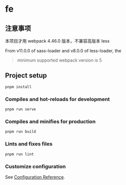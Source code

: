 # fe

## 注意事项

本项目才用 webpack 4.46.0 版本，不兼容高版本 less

From v11.0.0 of sass-loader and v8.0.0 of less-loader, the

> minimum supported webpack version is 5

## Project setup
```
pnpm install
```

### Compiles and hot-reloads for development
```
pnpm run serve
```

### Compiles and minifies for production
```
pnpm run build
```

### Lints and fixes files
```
pnpm run lint
```

### Customize configuration
See [Configuration Reference](https://cli.vuejs.org/config/).
